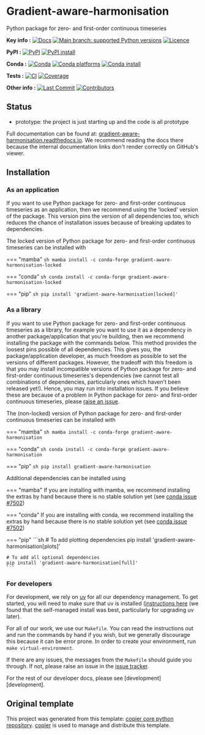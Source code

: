 <!--- --8<-- [start:description] -->
# Gradient-aware-harmonisation 

Python package for zero- and first-order continuous timeseries

**Key info :**
[![Docs](https://readthedocs.org/projects/gradient-aware-harmonisation/badge/?version=latest)](https://gradient-aware-harmonisation.readthedocs.io)
[![Main branch: supported Python versions](https://img.shields.io/python/required-version-toml?tomlFilePath=https%3A%2F%2Fraw.githubusercontent.com%2Fclimate-resource%2Fgradient-aware-harmonisation%2Fmain%2Fpyproject.toml)](https://github.com/climate-resource/gradient-aware-harmonisation/blob/main/pyproject.toml)
[![Licence](https://img.shields.io/pypi/l/gradient-aware-harmonisation?label=licence)](https://github.com/climate-resource/gradient-aware-harmonisation/blob/main/LICENCE)

**PyPI :**
[![PyPI](https://img.shields.io/pypi/v/gradient-aware-harmonisation.svg)](https://pypi.org/project/gradient-aware-harmonisation/)
[![PyPI install](https://github.com/climate-resource/gradient-aware-harmonisation/actions/workflows/install-pypi.yaml/badge.svg?branch=main)](https://github.com/climate-resource/gradient-aware-harmonisation/actions/workflows/install-pypi.yaml)

**Conda :**
[![Conda](https://img.shields.io/conda/vn/conda-forge/gradient-aware-harmonisation.svg)](https://anaconda.org/conda-forge/gradient-aware-harmonisation)
[![Conda platforms](https://img.shields.io/conda/pn/conda-forge/gradient-aware-harmonisation.svg)](https://anaconda.org/conda-forge/gradient-aware-harmonisation)
[![Conda install](https://github.com/climate-resource/gradient-aware-harmonisation/actions/workflows/install-conda.yaml/badge.svg?branch=main)](https://github.com/climate-resource/gradient-aware-harmonisation/actions/workflows/install-conda.yaml)

**Tests :**
[![CI](https://github.com/climate-resource/gradient-aware-harmonisation/actions/workflows/ci.yaml/badge.svg?branch=main)](https://github.com/climate-resource/gradient-aware-harmonisation/actions/workflows/ci.yaml)
[![Coverage](https://codecov.io/gh/climate-resource/gradient-aware-harmonisation/branch/main/graph/badge.svg)](https://codecov.io/gh/climate-resource/gradient-aware-harmonisation)

**Other info :**
[![Last Commit](https://img.shields.io/github/last-commit/climate-resource/gradient-aware-harmonisation.svg)](https://github.com/climate-resource/gradient-aware-harmonisation/commits/main)
[![Contributors](https://img.shields.io/github/contributors/climate-resource/gradient-aware-harmonisation.svg)](https://github.com/climate-resource/gradient-aware-harmonisation/graphs/contributors)
## Status

<!---

We recommend having a status line in your repo
to tell anyone who stumbles on your repository where you're up to.
Some suggested options:

- prototype: the project is just starting up and the code is all prototype
- development: the project is actively being worked on
- finished: the project has achieved what it wanted
  and is no longer being worked on, we won't reply to any issues
- dormant: the project is no longer worked on
  but we might come back to it,
  if you have questions, feel free to raise an issue
- abandoned: this project is no longer worked on
  and we won't reply to any issues
-->

- prototype: the project is just starting up and the code is all prototype

<!--- --8<-- [end:description] -->

Full documentation can be found at:
[gradient-aware-harmonisation.readthedocs.io](https://gradient-aware-harmonisation.readthedocs.io/en/latest/).
We recommend reading the docs there because the internal documentation links
don't render correctly on GitHub's viewer.

## Installation

<!--- --8<-- [start:installation] -->
### As an application

If you want to use Python package for zero- and first-order continuous timeseries as an application,
then we recommend using the 'locked' version of the package.
This version pins the version of all dependencies too,
which reduces the chance of installation issues
because of breaking updates to dependencies.

The locked version of Python package for zero- and first-order continuous timeseries can be installed with

=== "mamba"
    ```sh
    mamba install -c conda-forge gradient-aware-harmonisation-locked
    ```

=== "conda"
    ```sh
    conda install -c conda-forge gradient-aware-harmonisation-locked
    ```

=== "pip"
    ```sh
    pip install 'gradient-aware-harmonisation[locked]'
    ```

### As a library

If you want to use Python package for zero- and first-order continuous timeseries as a library,
for example you want to use it
as a dependency in another package/application that you're building,
then we recommend installing the package with the commands below.
This method provides the loosest pins possible of all dependencies.
This gives you, the package/application developer,
as much freedom as possible to set the versions of different packages.
However, the tradeoff with this freedom is that you may install
incompatible versions of Python package for zero- and first-order continuous timeseries's dependencies
(we cannot test all combinations of dependencies,
particularly ones which haven't been released yet!).
Hence, you may run into installation issues.
If you believe these are because of a problem in Python package for zero- and first-order continuous timeseries,
please [raise an issue](https://github.com/climate-resource/gradient-aware-harmonisation/issues).

The (non-locked) version of Python package for zero- and first-order continuous timeseries can be installed with

=== "mamba"
    ```sh
    mamba install -c conda-forge gradient-aware-harmonisation
    ```

=== "conda"
    ```sh
    conda install -c conda-forge gradient-aware-harmonisation
    ```

=== "pip"
    ```sh
    pip install gradient-aware-harmonisation
    ```

Additional dependencies can be installed using

=== "mamba"
    If you are installing with mamba, we recommend
    installing the extras by hand because there is no stable
    solution yet (see [conda issue #7502](https://github.com/conda/conda/issues/7502))

=== "conda"
    If you are installing with conda, we recommend
    installing the extras by hand because there is no stable
    solution yet (see [conda issue #7502](https://github.com/conda/conda/issues/7502))

=== "pip"
    ```sh
    # To add plotting dependencies
    pip install 'gradient-aware-harmonisation[plots]'

    # To add all optional dependencies
    pip install 'gradient-aware-harmonisation[full]'
    ```

### For developers

For development, we rely on [uv](https://docs.astral.sh/uv/)
for all our dependency management.
To get started, you will need to make sure that uv is installed
([instructions here](https://docs.astral.sh/uv/getting-started/installation/)
(we found that the self-managed install was best,
particularly for upgrading uv later).

For all of our work, we use our `Makefile`.
You can read the instructions out and run the commands by hand if you wish,
but we generally discourage this because it can be error prone.
In order to create your environment, run `make virtual-environment`.

If there are any issues, the messages from the `Makefile` should guide you through.
If not, please raise an issue in the
[issue tracker](https://github.com/climate-resource/gradient-aware-harmonisation/issues).

For the rest of our developer docs, please see [development][development].

<!--- --8<-- [end:installation] -->

## Original template

This project was generated from this template:
[copier core python repository](https://gitlab.com/openscm/copier-core-python-repository).
[copier](https://copier.readthedocs.io/en/stable/) is used to manage and
distribute this template.
